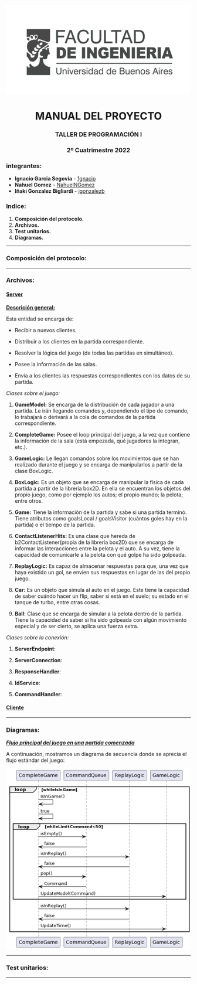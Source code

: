 <center>

![](data/FIUBA.png)
<h1>MANUAL DEL PROYECTO </h1>
<h3>TALLER DE PROGRAMACIÓN I</h3>
<h3>2º Cuatrimestre 2022</h3>
</center>

### integrantes:

* **Ignacio Garcia Segovia** - [1gnacio](https://github.com/1gnacio)
* **Nahuel Gomez** - [NahuelNGomez](https://github.com/NahuelNGomez)
* **Iñaki Gonzalez Bigliardi** - [igonzalezb](https://github.com/igonzalezb)

### Indice:

1) **Composición del protocolo.**
2) **Archivos.**
3) **Test unitarios.**
4) **Diagramas.**
-----------


### Composición del protocolo:

-----------

### Archivos:


#### <u>Server</u>

**<u>Descrición general:</u>**

Esta entidad se encarga de:
* Recibir a nuevos clientes.


* Distribuir a los clientes en la partida correspondiente.


* Resolver la lógica del juego (de todas las partidas en simultáneo).


* Posee la información de las salas.


* Envía a los clientes las respuestas correspondientes con los datos de su partida.

*Clases sobre el juego:*
1) **GameModel:** Se encarga de la distribución de cada jugador a una partida. Le irán llegando
comandos y, dependiendo el tipo de comando, lo trabajará o derivará a la cola de comandos
de la partida correspondiente.


2) **CompleteGame:** Posee el loop principal del juego, a la vez que contiene la información de la
sala (está empezada, qué jugadores la integran, etc.).


3) **GameLogic:** Le llegan comandos sobre los movimientos que se han realizado durante el juego y
se encarga de manipularlos a partir de la clase BoxLogic.


4) **BoxLogic:** Es un objeto que se encarga de manipular la física de cada partida a partir de la
librería box2D. En ella se encuentran los objetos del propio juego, como por ejemplo los autos;
el propio mundo; la pelota; entre otros.


5) **Game:** Tiene la información de la partida y sabe si una partida terminó. Tiene atributos como
goalsLocal / goalsVisitor (cuántos goles hay en la partida) o el tiempo de la partida.


6) **ContactListenerHits:** Es una clase que hereda de b2ContactListener(propia de la librería box2D)
que se encarga de informar las interacciones entre la pelota y el auto. A su vez, tiene la
capacidad de comunicarle a la pelota con qué golpe ha sido golpeada.


7) **ReplayLogic:** Es capaz de almacenar respuestas para que, una vez que haya existido un gol, se
envíen sus respuestas en lugar de las del propio juego.


8) **Car:** Es un objeto que simula al auto en el juego. Este tiene la capacidad de saber cuándo hacer
un flip, saber si está en el suelo; su estado en el tanque de turbo, entre otras cosas.


9) **Ball:** Clase que se encarga de simular a la pelota dentro de la partida. Tiene la capacidad de
saber si ha sido golpeada con algún movimiento especial y de ser cierto, se aplica una fuerza
extra.

*Clases sobre la conexión:*


1) **ServerEndpoint**:


2) **ServerConnection**:


3) **ResponseHandler**:


4) **IdService**:


5) **CommandHandler**:


#### <u>Cliente</u>

---------

### Diagramas:

<u>***Flujo principal del juego en una partida comenzada***</u>

A continuación, mostramos un diagrama de secuencia donde se aprecia el flujo estándar del juego:

![flujoJuego.png](data/diagramas/flujoJuego.png)

-----------

### Test unitarios:

-----------
